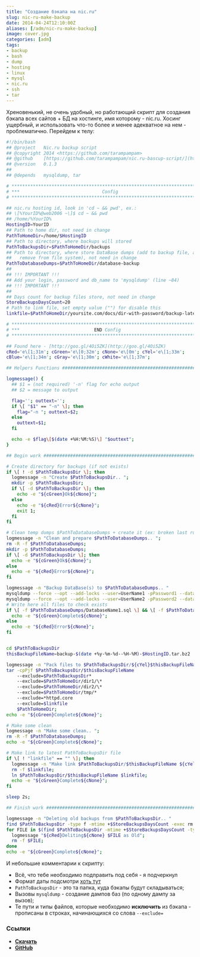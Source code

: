 ```yaml
---
title: "Создание бэкапа на nic.ru"
slug: nic-ru-make-backup
date: 2014-04-24T12:10:00Z
aliases: [/adm/nic-ru-make-backup]
image: cover.jpg
categories: [adm]
tags:
- backup
- bash
- dump
- hosting
- linux
- mysql
- nic.ru
- ssh
- tar
---
```


Хреновенький, не очень удобный, но работающий скрипт для создания бэкапа всех сайтов + БД на хостинге, имя которому - nic.ru. Хосинг ущербный, и использовать что-то более и менее адекватное на нем - проблематично. Перейдем к телу:

<!--more-->

```bash
#!/bin/bash
## @project   Nic.ru backup script
## @copyright 2014 <https://github.com/tarampampam>
## @github    [https://github.com/tarampampam/nic.ru-bascup-script/](https://github.com/tarampampam/nic.ru-bascup-script/)
## @version   0.1.3
##
## @depends   mysqldump, tar

# *****************************************************************************
# ***                               Config                                   **
# *****************************************************************************

## nic.ru hosting id, look in 'cd ~ && pwd', ex.:
## \[%YourID%@web2006 ~\]$ cd ~ && pwd
## /home/%YourID%
HostingID=YourID
## Path to home dir, not need in change
PathToHomeDir=/home/$HostingID
## Path to directory, where backups will stored
PathToBackupsDir=$PathToHomeDir/backups
## Path to directory, where store DataBase dumps (add to backup file, and
##   remove from file system), not need in change
PathToDatabaseDumps=$PathToHomeDir/database-backup
##
## !!! IMPORTANT !!!
## Add your login, password and db_name to 'mysqldump' (line ~84)
## !!! IMPORTANT !!!
##
## Days count for backup files store, not need in change
StoreBackupsDaysCount=20
# Path to link file, set empty value ("") for disable this
linkfile=$PathToHomeDir/yoursite.com/docs/dir-with-password/backup-latest.tar.bz2

# *****************************************************************************
# ***                            END Config                                  **
# *****************************************************************************

## Found here - [http://goo.gl/4Oi5ZK](http://goo.gl/4Oi5ZK)
cRed='e\[1;31m'; cGreen='e\[0;32m'; cNone='e\[0m'; cYel='e\[1;33m';
cBlue='e\[1;34m'; cGray='e\[1;30m'; cWhite='e\[1;37m';

## Helpers Functions ##########################################################

logmessage() {
  ## $1 = (not required) '-n' flag for echo output
  ## $2 = message to output

  flag=''; outtext='';
  if \[ "$1" == "-n" \]; then
    flag="-n "; outtext=$2;
  else
    outtext=$1;
  fi

  echo -e $flag\[$(date +%H:%M:%S)\] "$outtext";
}

## Begin work #################################################################

# Create directory for backups (if not exists)
if \[ ! -d $PathToBackupsDir \]; then
  logmessage -n "Create $PathToBackupsDir.. ";
  mkdir -p $PathToBackupsDir;
  if \[ -d $PathToBackupsDir \]; then
    echo -e "${cGreen}Ok${cNone}";
  else
    echo -e "${cRed}Error${cNone}";
    exit 1;
  fi
fi

# Clean temp dumps $PathToDatabaseDumps + create it (ex: broken last run)
logmessage -n "Clean and prepare $PathToDatabaseDumps.. ";
rm -R -f $PathToDatabaseDumps;
mkdir -p $PathToDatabaseDumps;
if \[ -d $PathToBackupsDir \]; then
  echo -e "${cGreen}Ok${cNone}";
else
  echo -e "${cRed}Error${cNone}";
fi

logmessage -n "Backup DataBase(s) to $PathToDatabaseDumps.. "
mysqldump --force --opt --add-locks --user=UserName1 -pPassword1 --databases DatabaseName1 \> $PathToDatabaseDumps/DatabaseName1.sql
mysqldump --force --opt --add-locks --user=UserName2 -pPassword2 --databases DatabaseName2 \> $PathToDatabaseDumps/DatabaseName2.sql
# Write here all files to check exists
if \[ -f $PathToDatabaseDumps/DatabaseName1.sql \] && \[ -f $PathToDatabaseDumps/DatabaseName2.sql \]; then
  echo -e "${cGreen}Complete${cNone}";
else
  echo -e "${cRed}Error${cNone}";
fi


cd $PathToBackupsDir
thisBackupFileName=backup-$(date +%y-%m-%d--%H-%M)-$HostingID.tar.bz2

logmessage -n "Pack files to $PathToBackupsDir/${cYel}$thisBackupFileName${cNone}.. "
tar -cpPjf $PathToBackupsDir/$thisBackupFileName
    --exclude=$PathToBackupsDir*
    --exclude=$PathToHomeDir/dir1/\*
    --exclude=$PathToHomeDir/dir2/\*
    --exclude=$PathToHomeDir/tmp/*
    --exclude=*httpd.core
    --exclude=$linkfile
    $PathToHomeDir;
echo -e "${cGreen}Complete${cNone}";

# Make some clean
logmessage -n "Make some clean.. ";
rm -R -f $PathToDatabaseDumps;
echo -e "${cGreen}Complete${cNone}";

# Make link to latest PathToBackupsDir file
if \[ ! "linkfile" == "" \]; then
  logmessage -n "Make link $PathToBackupsDir/$thisBackupFileName ${cYel}<===>${cNone} $linkfile.. ";
  rm -f $linkfile;
  ln $PathToBackupsDir/$thisBackupFileName $linkfile;
  echo -e "${cGreen}Complete${cNone}";
fi

sleep 2s;

## Finish work ################################################################

logmessage -n "Deleting old backups from $PathToBackupsDir.. "
find $PathToBackupsDir -type f -mtime +$StoreBackupsDaysCount -exec rm '{}' ;
for FILE in $(find $PathToBackupsDir -mtime +$StoreBackupsDaysCount -type f); do
  logmessage "${cRed}Deliting${cNone} $FILE as Old";
  rm -f $FILE;
done
echo -e "${cGreen}Complete${cNone}";
```

И небольшие комментарии к скрипту:

- Всё, что тебе необходимо подправить под себя \- я подчеркнул
- Формат даты подсмотри [хоть тут](http://www.cyberciti.biz/faq/linux-unix-formatting-dates-for-display/)
- `PathToBackupsDir` \- это та папка, куда бэкапы будут складываться;
- Вызовы `mysqldump` \- создание дампов баз (по одному дампу за вызов);
- Те пути и типы файлов, которые необходимо **исключить** из бэкапа \- прописаны в строках, начинающихся со слова `--exclude=`

### Ссылки

- **[Скачать](https://raw.githubusercontent.com/tarampampam/scripts/master/nix/nic.ru-backup-script/make-backup.sh)**
- **[GitHub](https://github.com/tarampampam/scripts/tree/master/nix/nic.ru-backup-script)**
